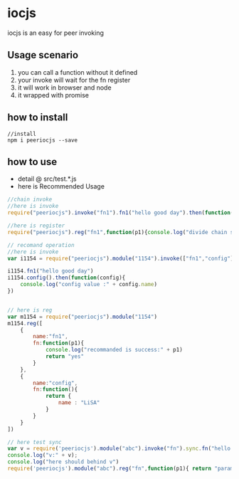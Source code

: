 # iocjs
iocjs is an easy for peer invoking

## Usage scenario
1. you can call a function without it defined
2. your invoke will wait for the fn register
3. it will work in browser and node
4. it wrapped with promise

## how to install 
    //install
    npm i peeriocjs --save
    
## how to use
* detail @ src/test.*.js
* here is Recommended Usage
```JavaScript
//chain invoke
//here is invoke
require("peeriocjs").invoke("fn1").fn1("hello good day").then(function(data){ console.log("here is then")})

//here is register
require("peeriocjs").reg("fn1",function(p1){console.log("divide chain success:" + p1 + " "+ this.LiSA)},{ LiSA : "love and peace"})
```

```JavaScript
// recomand operation
//here is invoke
var i1154 = require("peeriocjs").module("1154").invoke(["fn1","config"])

i1154.fn1("hello good day")
i1154.config().then(function(config){
    console.log("config value :" + config.name)
})


// here is reg
var m1154 = require("peeriocjs").module("1154")
m1154.reg([
    {
        name:"fn1",
        fn:function(p1){
            console.log("recommanded is success:" + p1)
            return "yes"
        }
    },
    {
        name:"config",
        fn:function(){
            return {
                name : "LiSA"
            }
        }
    }
])
```

```JavaScript
// here test sync
var v = require('peeriocjs').module("abc").invoke("fn").sync.fn("hello good day")
console.log("v:" + v);
console.log("here should behind v")
require('peeriocjs').module("abc").reg("fn",function(p1){ return "params:" + p1})
```